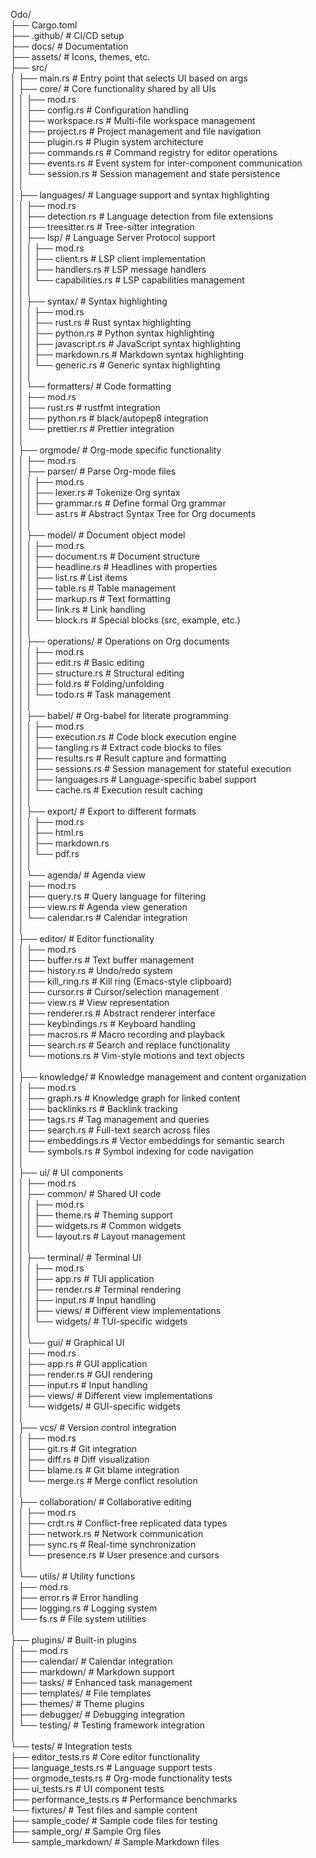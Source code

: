 Odo/  
├── Cargo.toml  
├── .github/                    # CI/CD setup  
├── docs/                       # Documentation   
├── assets/                     # Icons, themes, etc.  
├── src/  
│   ├── main.rs                 # Entry point that selects UI based on args  
│   ├── core/                   # Core functionality shared by all UIs  
│   │   ├── mod.rs  
│   │   ├── config.rs           # Configuration handling  
│   │   ├── workspace.rs        # Multi-file workspace management  
│   │   ├── project.rs          # Project management and file navigation  
│   │   ├── plugin.rs           # Plugin system architecture  
│   │   ├── commands.rs         # Command registry for editor operations  
│   │   ├── events.rs           # Event system for inter-component communication  
│   │   └── session.rs          # Session management and state persistence  
│   │  
│   ├── languages/              # Language support and syntax highlighting  
│   │   ├── mod.rs  
│   │   ├── detection.rs        # Language detection from file extensions  
│   │   ├── treesitter.rs       # Tree-sitter integration  
│   │   ├── lsp/                # Language Server Protocol support  
│   │   │   ├── mod.rs  
│   │   │   ├── client.rs       # LSP client implementation  
│   │   │   ├── handlers.rs     # LSP message handlers  
│   │   │   └── capabilities.rs # LSP capabilities management  
│   │   │  
│   │   ├── syntax/             # Syntax highlighting  
│   │   │   ├── mod.rs  
│   │   │   ├── rust.rs         # Rust syntax highlighting  
│   │   │   ├── python.rs       # Python syntax highlighting  
│   │   │   ├── javascript.rs   # JavaScript syntax highlighting  
│   │   │   ├── markdown.rs     # Markdown syntax highlighting  
│   │   │   └── generic.rs      # Generic syntax highlighting  
│   │   │  
│   │   └── formatters/         # Code formatting  
│   │       ├── mod.rs  
│   │       ├── rust.rs         # rustfmt integration  
│   │       ├── python.rs       # black/autopep8 integration  
│   │       └── prettier.rs     # Prettier integration  
│   │  
│   ├── orgmode/                # Org-mode specific functionality  
│   │   ├── mod.rs  
│   │   ├── parser/             # Parse Org-mode files  
│   │   │   ├── mod.rs  
│   │   │   ├── lexer.rs        # Tokenize Org syntax  
│   │   │   ├── grammar.rs      # Define formal Org grammar  
│   │   │   └── ast.rs          # Abstract Syntax Tree for Org documents  
│   │   │  
│   │   ├── model/              # Document object model  
│   │   │   ├── mod.rs  
│   │   │   ├── document.rs     # Document structure  
│   │   │   ├── headline.rs     # Headlines with properties  
│   │   │   ├── list.rs         # List items  
│   │   │   ├── table.rs        # Table management  
│   │   │   ├── markup.rs       # Text formatting  
│   │   │   ├── link.rs         # Link handling  
│   │   │   └── block.rs        # Special blocks (src, example, etc.)  
│   │   │  
│   │   ├── operations/         # Operations on Org documents  
│   │   │   ├── mod.rs  
│   │   │   ├── edit.rs         # Basic editing  
│   │   │   ├── structure.rs    # Structural editing  
│   │   │   ├── fold.rs         # Folding/unfolding  
│   │   │   └── todo.rs         # Task management  
│   │   │  
│   │   ├── babel/              # Org-babel for literate programming  
│   │   │   ├── mod.rs  
│   │   │   ├── execution.rs    # Code block execution engine  
│   │   │   ├── tangling.rs     # Extract code blocks to files  
│   │   │   ├── results.rs      # Result capture and formatting  
│   │   │   ├── sessions.rs     # Session management for stateful execution  
│   │   │   ├── languages.rs    # Language-specific babel support  
│   │   │   └── cache.rs        # Execution result caching  
│   │   │  
│   │   ├── export/             # Export to different formats  
│   │   │   ├── mod.rs  
│   │   │   ├── html.rs  
│   │   │   ├── markdown.rs  
│   │   │   └── pdf.rs  
│   │   │  
│   │   └── agenda/             # Agenda view  
│   │       ├── mod.rs  
│   │       ├── query.rs        # Query language for filtering  
│   │       ├── view.rs         # Agenda view generation  
│   │       └── calendar.rs     # Calendar integration  
│   │  
│   ├── editor/                 # Editor functionality  
│   │   ├── mod.rs  
│   │   ├── buffer.rs           # Text buffer management  
│   │   ├── history.rs          # Undo/redo system  
│   │   ├── kill_ring.rs        # Kill ring (Emacs-style clipboard)  
│   │   ├── cursor.rs           # Cursor/selection management  
│   │   ├── view.rs             # View representation  
│   │   ├── renderer.rs         # Abstract renderer interface  
│   │   ├── keybindings.rs      # Keyboard handling  
│   │   ├── macros.rs           # Macro recording and playback  
│   │   ├── search.rs           # Search and replace functionality  
│   │   └── motions.rs          # Vim-style motions and text objects  
│   │  
│   ├── knowledge/              # Knowledge management and content organization  
│   │   ├── mod.rs  
│   │   ├── graph.rs            # Knowledge graph for linked content  
│   │   ├── backlinks.rs        # Backlink tracking  
│   │   ├── tags.rs             # Tag management and queries  
│   │   ├── search.rs           # Full-text search across files  
│   │   ├── embeddings.rs       # Vector embeddings for semantic search  
│   │   └── symbols.rs          # Symbol indexing for code navigation  
│   │  
│   ├── ui/                     # UI components  
│   │   ├── mod.rs  
│   │   ├── common/             # Shared UI code  
│   │   │   ├── mod.rs  
│   │   │   ├── theme.rs        # Theming support  
│   │   │   ├── widgets.rs      # Common widgets  
│   │   │   └── layout.rs       # Layout management  
│   │   │  
│   │   ├── terminal/           # Terminal UI  
│   │   │   ├── mod.rs  
│   │   │   ├── app.rs          # TUI application  
│   │   │   ├── render.rs       # Terminal rendering  
│   │   │   ├── input.rs        # Input handling  
│   │   │   ├── views/          # Different view implementations  
│   │   │   └── widgets/        # TUI-specific widgets  
│   │   │  
│   │   └── gui/                # Graphical UI  
│   │       ├── mod.rs  
│   │       ├── app.rs          # GUI application  
│   │       ├── render.rs       # GUI rendering  
│   │       ├── input.rs        # Input handling  
│   │       ├── views/          # Different view implementations  
│   │       └── widgets/        # GUI-specific widgets  
│   │  
│   ├── vcs/                    # Version control integration  
│   │   ├── mod.rs  
│   │   ├── git.rs              # Git integration  
│   │   ├── diff.rs             # Diff visualization  
│   │   ├── blame.rs            # Git blame integration  
│   │   └── merge.rs            # Merge conflict resolution  
│   │  
│   ├── collaboration/          # Collaborative editing  
│   │   ├── mod.rs  
│   │   ├── crdt.rs             # Conflict-free replicated data types  
│   │   ├── network.rs          # Network communication  
│   │   ├── sync.rs             # Real-time synchronization  
│   │   └── presence.rs         # User presence and cursors  
│   │  
│   └── utils/                  # Utility functions  
│       ├── mod.rs  
│       ├── error.rs            # Error handling  
│       ├── logging.rs          # Logging system  
│       └── fs.rs               # File system utilities  
│  
├── plugins/                    # Built-in plugins  
│   ├── mod.rs  
│   ├── calendar/               # Calendar integration  
│   ├── markdown/               # Markdown support  
│   ├── tasks/                  # Enhanced task management  
│   ├── templates/              # File templates  
│   ├── themes/                 # Theme plugins  
│   ├── debugger/               # Debugging integration  
│   └── testing/                # Testing framework integration  
│  
└── tests/                      # Integration tests  
    ├── editor_tests.rs         # Core editor functionality  
    ├── language_tests.rs       # Language support tests  
    ├── orgmode_tests.rs        # Org-mode functionality tests  
    ├── ui_tests.rs             # UI component tests  
    ├── performance_tests.rs    # Performance benchmarks  
    └── fixtures/               # Test files and sample content  
        ├── sample_code/        # Sample code files for testing  
        ├── sample_org/         # Sample Org files  
        └── sample_markdown/    # Sample Markdown files  